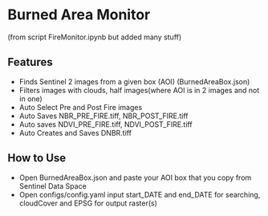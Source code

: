 # Burned Area Monitor
(from script FireMonitor.ipynb but added many stuff)

## Features
- Finds Sentinel 2 images from a given box (AOI) (BurnedAreaBox.json)
- Filters images with clouds, half images(where AOI is in 2 images and not in one)
- Auto Select Pre and Post Fire images
- Auto Saves NBR_PRE_FIRE.tiff, NBR_POST_FIRE.tiff
- Auto saves NDVI_PRE_FIRE.tiff, NDVI_POST_FIRE.tiff
- Auto Creates and Saves DNBR.tiff


## How to Use
- Open BurnedAreaBox.json and paste your AOI box that you copy from Sentinel Data Space
- Open configs/config.yaml input start_DATE and end_DATE for searching, cloudCover and EPSG for output raster(s)
